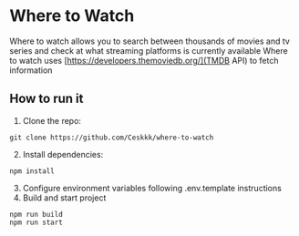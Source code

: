 # Where to Watch
Where to watch allows you to search between thousands of movies and tv series and check at what streaming platforms is currently available
Where to watch uses [https://developers.themoviedb.org/](TMDB API) to fetch information

## How to run it
1. Clone the repo:
```
git clone https://github.com/Ceskkk/where-to-watch
```
2. Install dependencies:
```
npm install
```
3. Configure environment variables following .env.template instructions
4. Build and start project
```
npm run build
npm run start
```
